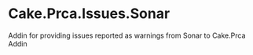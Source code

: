 # Cake.Prca.Issues.Sonar
Addin for providing issues reported as warnings from Sonar to Cake.Prca Addin 
